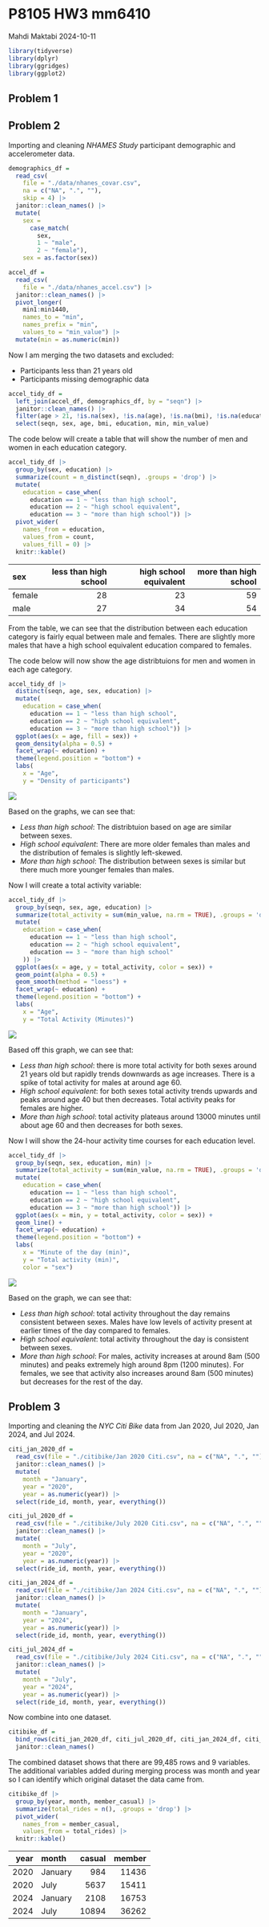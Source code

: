 P8105 HW3 mm6410
================
Mahdi Maktabi
2024-10-11

``` r
library(tidyverse)
library(dplyr)
library(ggridges)
library(ggplot2)
```

## Problem 1

## Problem 2

Importing and cleaning *NHAMES Study* participant demographic and
accelerometer data.

``` r
demographics_df = 
  read_csv(
    file = "./data/nhanes_covar.csv",
    na = c("NA", ".", ""),
    skip = 4) |> 
  janitor::clean_names() |> 
  mutate(
    sex =
      case_match(
        sex,
        1 ~ "male",
        2 ~ "female"),
    sex = as.factor(sex))

accel_df =
  read_csv(
    file = "./data/nhanes_accel.csv") |> 
  janitor::clean_names() |> 
  pivot_longer(
    min1:min1440,
    names_to = "min",
    names_prefix = "min",
    values_to = "min_value") |> 
  mutate(min = as.numeric(min))
```

Now I am merging the two datasets and excluded:

- Participants less than 21 years old
- Participants missing demographic data

``` r
accel_tidy_df = 
  left_join(accel_df, demographics_df, by = "seqn") |>
  janitor::clean_names() |>
  filter(age > 21, !is.na(sex), !is.na(age), !is.na(bmi), !is.na(education)) |> 
  select(seqn, sex, age, bmi, education, min, min_value)
```

The code below will create a table that will show the number of men and
women in each education category.

``` r
accel_tidy_df |> 
  group_by(sex, education) |> 
  summarize(count = n_distinct(seqn), .groups = 'drop') |> 
  mutate(
    education = case_when(
      education == 1 ~ "less than high school",
      education == 2 ~ "high school equivalent",
      education == 3 ~ "more than high school")) |> 
  pivot_wider(
    names_from = education,
    values_from = count,
    values_fill = 0) |> 
  knitr::kable()
```

| sex    | less than high school | high school equivalent | more than high school |
|:-------|----------------------:|-----------------------:|----------------------:|
| female |                    28 |                     23 |                    59 |
| male   |                    27 |                     34 |                    54 |

From the table, we can see that the distribution between each education
category is fairly equal between male and females. There are slightly
more males that have a high school equivalent education compared to
females.

The code below will now show the age distribtuions for men and women in
each age category.

``` r
accel_tidy_df |> 
  distinct(seqn, age, sex, education) |> 
  mutate(
    education = case_when(
      education == 1 ~ "less than high school",
      education == 2 ~ "high school equivalent",
      education == 3 ~ "more than high school")) |> 
  ggplot(aes(x = age, fill = sex)) +
  geom_density(alpha = 0.5) +
  facet_wrap(~ education) +
  theme(legend.position = "bottom") +
  labs(
    x = "Age",
    y = "Density of participants")
```

![](p8105_hw3_mm6410_files/figure-gfm/unnamed-chunk-5-1.png)<!-- -->

Based on the graphs, we can see that:

- *Less than high school*: The distribtuion based on age are similar
  between sexes.
- *High school equivalent*: There are more older females than males and
  the distribution of females is slightly left-skewed.
- *More than high school*: The distribution between sexes is similar but
  there much more younger females than males.

Now I will create a total activity variable:

``` r
accel_tidy_df |> 
  group_by(seqn, sex, age, education) |> 
  summarize(total_activity = sum(min_value, na.rm = TRUE), .groups = 'drop') |> 
  mutate(
    education = case_when(
      education == 1 ~ "less than high school",
      education == 2 ~ "high school equivalent",
      education == 3 ~ "more than high school"
    )) |> 
  ggplot(aes(x = age, y = total_activity, color = sex)) +
  geom_point(alpha = 0.5) +
  geom_smooth(method = "loess") +
  facet_wrap(~ education) +
  theme(legend.position = "bottom") +
  labs(
    x = "Age",
    y = "Total Activity (Minutes)")
```

![](p8105_hw3_mm6410_files/figure-gfm/unnamed-chunk-6-1.png)<!-- -->

Based off this graph, we can see that:

- *Less than high school*: there is more total activity for both sexes
  around 21 years old but rapidly trends downwards as age increases.
  There is a spike of total activity for males at around age 60.
- *High school equivalent*: for both sexes total activity trends upwards
  and peaks around age 40 but then decreases. Total activity peaks for
  females are higher.
- *More than high school*: total activity plateaus around 13000 minutes
  until about age 60 and then decreases for both sexes.

Now I will show the 24-hour activity time courses for each education
level.

``` r
accel_tidy_df |> 
  group_by(seqn, sex, education, min) |> 
  summarize(total_activity = sum(min_value, na.rm = TRUE), .groups = 'drop') |> 
  mutate(
    education = case_when(
      education == 1 ~ "less than high school",
      education == 2 ~ "high school equivalent",
      education == 3 ~ "more than high school")) |> 
  ggplot(aes(x = min, y = total_activity, color = sex)) +
  geom_line() +
  facet_wrap(~ education) +
  theme(legend.position = "bottom") +
  labs(
    x = "Minute of the day (min)",
    y = "Total activity (min)",
    color = "sex")
```

![](p8105_hw3_mm6410_files/figure-gfm/unnamed-chunk-7-1.png)<!-- -->

Based on the graph, we can see that:

- *Less than high school*: total activity throughout the day remains
  consistent between sexes. Males have low levels of activity present at
  earlier times of the day compared to females.
- *High school equivalent*: total activity throughout the day is
  consistent between sexes.
- *More than high school*: For males, activity increases at around 8am
  (500 minutes) and peaks extremely high around 8pm (1200 minutes). For
  females, we see that activity also increases around 8am (500 minutes)
  but decreases for the rest of the day.

## Problem 3

Importing and cleaning the *NYC Citi Bike* data from Jan 2020, Jul 2020,
Jan 2024, and Jul 2024.

``` r
citi_jan_2020_df =
  read_csv(file = "./citibike/Jan 2020 Citi.csv", na = c("NA", ".", "")) |> 
  janitor::clean_names() |> 
  mutate(
    month = "January",
    year = "2020",
    year = as.numeric(year)) |> 
  select(ride_id, month, year, everything())

citi_jul_2020_df =
  read_csv(file = "./citibike/July 2020 Citi.csv", na = c("NA", ".", "")) |> 
  janitor::clean_names() |> 
  mutate(
    month = "July",
    year = "2020",
    year = as.numeric(year)) |> 
  select(ride_id, month, year, everything())

citi_jan_2024_df =
  read_csv(file = "./citibike/Jan 2024 Citi.csv", na = c("NA", ".", "")) |> 
  janitor::clean_names() |> 
  mutate(
    month = "January",
    year = "2024", 
    year = as.numeric(year)) |> 
  select(ride_id, month, year, everything())

citi_jul_2024_df =
  read_csv(file = "./citibike/July 2024 Citi.csv", na = c("NA", ".", "")) |> 
  janitor::clean_names() |> 
  mutate(
    month = "July",
    year = "2024",
    year = as.numeric(year)) |> 
  select(ride_id, month, year, everything())
```

Now combine into one dataset.

``` r
citibike_df =
  bind_rows(citi_jan_2020_df, citi_jul_2020_df, citi_jan_2024_df, citi_jul_2024_df) |>
  janitor::clean_names()
```

The combined dataset shows that there are 99,485 rows and 9 variables.
The additional variables added during merging process was month and year
so I can identify which original dataset the data came from.

``` r
citibike_df |> 
  group_by(year, month, member_casual) |> 
  summarize(total_rides = n(), .groups = 'drop') |> 
  pivot_wider(
    names_from = member_casual,
    values_from = total_rides) |> 
  knitr::kable()
```

| year | month   | casual | member |
|-----:|:--------|-------:|-------:|
| 2020 | January |    984 |  11436 |
| 2020 | July    |   5637 |  15411 |
| 2024 | January |   2108 |  16753 |
| 2024 | July    |  10894 |  36262 |
